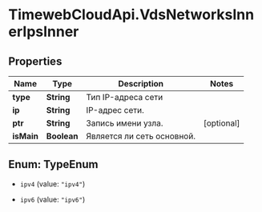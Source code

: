 # TimewebCloudApi.VdsNetworksInnerIpsInner

## Properties

Name | Type | Description | Notes
------------ | ------------- | ------------- | -------------
**type** | **String** | Тип IP-адреса сети | 
**ip** | **String** | IP-адрес сети. | 
**ptr** | **String** | Запись имени узла. | [optional] 
**isMain** | **Boolean** | Является ли сеть основной. | 



## Enum: TypeEnum


* `ipv4` (value: `"ipv4"`)

* `ipv6` (value: `"ipv6"`)




